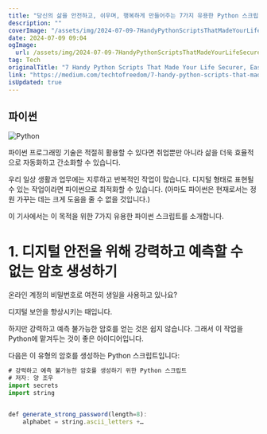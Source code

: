 ```yaml
---
title: "당신의 삶을 안전하고, 쉬우며, 행복하게 만들어주는 7가지 유용한 Python 스크립트"
description: ""
coverImage: "/assets/img/2024-07-09-7HandyPythonScriptsThatMadeYourLifeSecurerEasierandHappier_0.png"
date: 2024-07-09 09:04
ogImage:
  url: /assets/img/2024-07-09-7HandyPythonScriptsThatMadeYourLifeSecurerEasierandHappier_0.png
tag: Tech
originalTitle: "7 Handy Python Scripts That Made Your Life Securer, Easier, and Happier"
link: "https://medium.com/techtofreedom/7-handy-python-scripts-that-made-your-life-securer-easier-and-happier-6ab1cd1e4c86"
isUpdated: true
---
```


## 파이썬

![Python](/assets/img/2024-07-09-7HandyPythonScriptsThatMadeYourLifeSecurerEasierandHappier_0.png)

파이썬 프로그래밍 기술은 적절히 활용할 수 있다면 취업뿐만 아니라 삶을 더욱 효율적으로 자동화하고 간소화할 수 있습니다.

우리 일상 생활과 업무에는 지루하고 반복적인 작업이 많습니다. 디지털 형태로 표현될 수 있는 작업이라면 파이썬으로 최적화할 수 있습니다. (아마도 파이썬은 현재로서는 정원 가꾸는 데는 크게 도움을 줄 수 없을 것입니다.)

<!-- seedividend - 사각형 -->

<ins class="adsbygoogle"
     style="display:block"
     data-ad-client="ca-pub-4877378276818686"
     data-ad-slot="1898504329"
     data-ad-format="auto"
     data-full-width-responsive="true"></ins>

<script>
     (adsbygoogle = window.adsbygoogle || []).push({});
</script>

이 기사에서는 이 목적을 위한 7가지 유용한 파이썬 스크립트를 소개합니다.

# 1. 디지털 안전을 위해 강력하고 예측할 수 없는 암호 생성하기

온라인 계정의 비밀번호로 여전히 생일을 사용하고 있나요?

디지털 보안을 향상시키는 때입니다.

<!-- seedividend - 사각형 -->

<ins class="adsbygoogle"
     style="display:block"
     data-ad-client="ca-pub-4877378276818686"
     data-ad-slot="1898504329"
     data-ad-format="auto"
     data-full-width-responsive="true"></ins>

<script>
     (adsbygoogle = window.adsbygoogle || []).push({});
</script>

하지만 강력하고 예측 불가능한 암호를 얻는 것은 쉽지 않습니다. 그래서 이 작업을 Python에 맡겨두는 것이 좋은 아이디어입니다.

다음은 이 유형의 암호를 생성하는 Python 스크립트입니다:

```js
# 강력하고 예측 불가능한 암호를 생성하기 위한 Python 스크립트
# 저자: 양 조우
import secrets
import string


def generate_strong_password(length=8):
    alphabet = string.ascii_letters +…
```
